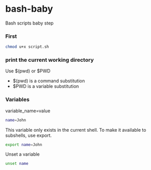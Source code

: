 # bash-baby
Bash scripts baby step


### First
```bash
chmod u+x script.sh
```

### print the current working directory
Use $(pwd) or $PWD

- $(pwd) is a command substitution
- $PWD is a variable substitution

### Variables
variable_name=value

```bash
name=John
```

This variable only exists in the current shell. To make it available to subshells, use export.

```bash
export name=John
```

Unset a variable

```bash
unset name
```